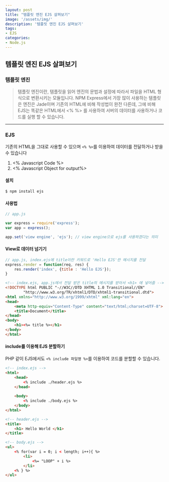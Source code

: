 ```yaml
---
layout: post
title: "템플릿 엔진 EJS 살펴보기"
image: '/assets/img/'
description: '템플릿 엔진 EJS 살펴보기'
tags:
- EJS
categories:
- Node.js
---
```


## 템플릿 엔진 EJS 살펴보기

### 템플릿 엔진

> 템플릿 엔진이란, 템플릿을 읽어 엔진의 문법과 설정에 따라서 파일을 HTML 형식으로 변환시키는 모듈입니다.
NPM Express에서 가장 많이 사용하는 템플릿은 엔진은 Jade이며 기존의 HTML에 비해 작성법이 완전 다른데,
그에 비해 EJS는 똑같은 HTML에서 <% %> 를 사용하여 서버의 데이터를 사용하거나 코드를 실행 할 수 있습니다.

---
### EJS
기존의 HTML을 그대로 사용할 수 있으며 `<% %>`를 이용하여 데이터를 전달하거나 받을 수 있습니다

1. <% Javascript Code %>
2. <% Javascript Object for output%>


#### 설치

```
$ npm install ejs
```

#### 사용법

```javascript
// app.js

var express = require('express');
var app = express();

app.set('view engine', 'ejs'); // view engine으로 ejs를 사용하겠다는 의미

```

#### View로 데이터 넘기기

```javascript
// app.js, index.ejs에 title이란 키워드로 'Hello EJS'란 메시지를 전달 
express.render = function(req, res) {
    res.render('index', {title : 'Hello EJS'});
}
```

```html
<!-- index.ejs, app.js에서 전달 받은 title의 메시지를 받아서 <h1> 에 넣어줌 -->
<!DOCTYPE html PUBLIC "-//W3C//DTD XHTML 1.0 Transitional//EN"
        "http://www.w3.org/TR/xhtml1/DTD/xhtml1-transitional.dtd">
<html xmlns="http://www.w3.org/1999/xhtml" xml:lang="en">
<head>
    <meta http-equiv="Content-Type" content="text/html;charset=UTF-8">
    <title>Document</title>
</head>
<body>
    <h1><%= title %></h1>
</body>
</html>
```

#### include를 이용해 EJS 분할하기

PHP 같이 EJS에서도 `<% include 파일명 %>`를 이용하여 코드를 분할할 수 있습니다.

```html
<!-- index.ejs -->
<html>
    <head>
        <% include ./header.ejs %>
    </head>
    
    <body>
        <% include ./body.ejs %>
    </body>
</html>
```

```html
<!-- header.ejs -->
<title>
    <h1> Hello World </h1>
</title>
```

```html
<!-- body.ejs -->
<ul>
    <% for(var i = 0; i < length; i++){ %>
        <li>
            <%= "LOOP" + i %>
        </li>
    <% } %>
</ul>
```

